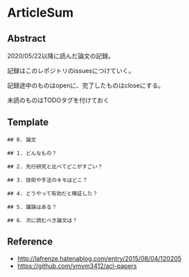 # ArticleSum
## Abstract
2020/05/22以降に読んだ論文の記録。

記録はこのレポジトリのissuesにつけていく。

記録途中のものはopenに、完了したものはcloseにする。

未読のものはTODOタグを付けておく

## Template
```
## 0. 論文

## 1. どんなもの？

## 2. 先行研究と比べてどこがすごい？

## 3. 技術や手法のキモはどこ？

## 4. どうやって有効だと検証した？

## 5. 議論はある？

## 6. 次に読むべき論文は？
```

## Reference
* http://lafrenze.hatenablog.com/entry/2015/08/04/120205
* https://github.com/ymym3412/acl-papers
